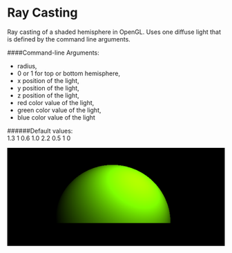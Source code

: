 Ray Casting
===========

Ray casting of a shaded hemisphere in OpenGL. Uses one diffuse light
that is defined by the command line arguments.  


####Command-line Arguments:
- radius,   
- 0 or 1 for top or bottom hemisphere,   
- x position of the light,   
- y position of the light,   
- z position of the light,   
- red color value of the light,   
- green color value of the light,   
- blue color value of the light   

######Default values:   
1.3  1  0.6  1.0  2.2  0.5  1  0  


![Depth](https://raw.githubusercontent.com/lauralondo/OpenGL-Ray-Casting/master/hemisphere.PNG)